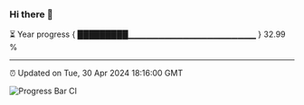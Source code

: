 ### Hi there 👋

⏳ Year progress { █████████▁▁▁▁▁▁▁▁▁▁▁▁▁▁▁▁▁▁▁▁▁ } 32.99 %

---

⏰ Updated on Tue, 30 Apr 2024 18:16:00 GMT

![Progress Bar CI](https://github.com/liununu/liununu/workflows/Progress%20Bar%20CI/badge.svg)
